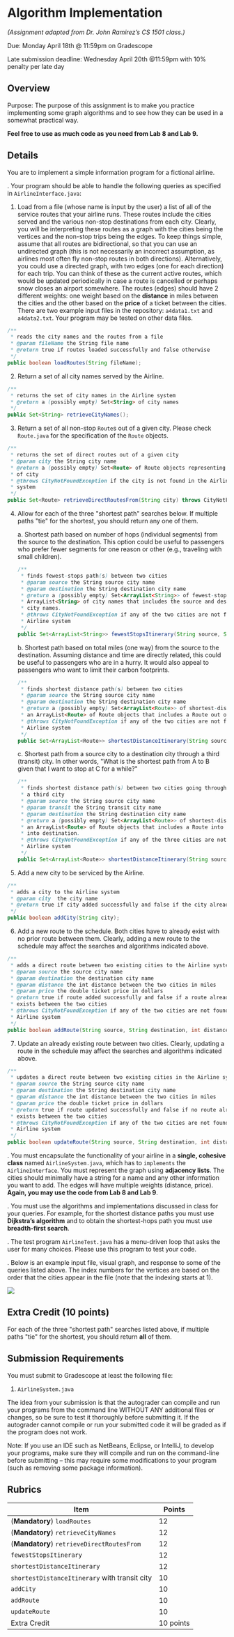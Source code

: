 # Algorithm Implementation

_(Assignment adapted from Dr. John Ramirez’s CS 1501 class.)_

Due: Monday April 18th @ 11:59pm on Gradescope

Late submission deadline: Wednesday April 20th @11:59pm with 10% penalty per late day

## Overview

Purpose: The purpose of this assignment is to make you practice implementing some graph
algorithms and to see how they can be used in a somewhat practical way.

**Feel free to use as much code as you need from Lab 8 and Lab 9.**

## Details

You are to implement a simple information program for a fictional airline.

.	Your program should be able to handle the following queries as specified in `AirlineInterface.java`:

1. Load from a file (whose name is input by the user) a list of all of the service routes that your airline runs. These routes include the cities served and the various non-stop destinations from each city. Clearly, you will be interpreting these routes as a graph with the cities being the vertices and the non-stop trips being the edges. To keep things simple, assume that all routes are bidirectional, so that you can use an undirected graph (this is not necessarily an incorrect assumption, as airlines most often fly non-stop routes in both directions). Alternatively, you could use a directed graph, with two edges (one for each direction) for each trip. You can think of these as the current active routes, which would be updated periodically in case a route is cancelled or perhaps snow closes an airport somewhere. The routes (edges) should have 2 different weights: one weight based on the **distance** in miles between the cities and the other based on the **price** of a ticket between the cities. There are two example input files in the repository: `a4data1.txt` and `a4data2.txt`. Your program may be tested on other data files.

  ```java
  /**
   * reads the city names and the routes from a file
   * @param fileName the String file name
   * @return true if routes loaded successfully and false otherwise
   */
  public boolean loadRoutes(String fileName);
  ```

2. Return a set of all city names served by the Airline.
```java
/**
 * returns the set of city names in the Airline system
 * @return a (possibly empty) Set<String> of city names
 */
public Set<String> retrieveCityNames();
```

3. Return a set of all non-stop `Route`s out of a given city. Please check `Route.java` for the specification of the `Route` objects.

  ```java
  /**
   * returns the set of direct routes out of a given city
   * @param city the String city name
   * @return a (possibly empty) Set<Route> of Route objects representing the direct routes out
   * of city
   * @throws CityNotFoundException if the city is not found in the Airline
   * system
   */
  public Set<Route> retrieveDirectRoutesFrom(String city) throws CityNotFoundException;
  ```

4.	Allow for each of the three "shortest path" searches below. If multiple paths "tie" for the shortest, you should return any one of them.

    a.	Shortest path based on number of hops (individual segments) from the source to the destination. This option could be useful to passengers who prefer fewer segments for one reason or other (e.g., traveling with small children).

    ```java
    /**
     * finds fewest-stops path(s) between two cities
     * @param source the String source city name
     * @param destination the String destination city name
     * @return a (possibly empty) Set<ArrayList<String>> of fewest-stops paths. Each path is an
     * ArrayList<String> of city names that includes the source and destination
     * city names.
     * @throws CityNotFoundException if any of the two cities are not found in the
     * Airline system
     */
    public Set<ArrayList<String>> fewestStopsItinerary(String source, String destination) throws CityNotFoundException;
    ```

    b.	Shortest path based on total miles (one way) from the source to the destination. Assuming distance and time are directly related, this could be useful to passengers who are in a hurry. It would also appeal to passengers who want to limit their carbon footprints.

    ```java
    /**
     * finds shortest distance path(s) between two cities
     * @param source the String source city name
     * @param destination the String destination city name
     * @return a (possibly empty) Set<ArrayList<Route>> of shortest-distance paths. Each path is
     * an ArrayList<Route> of Route objects that includes a Route out of source and into destination.
     * @throws CityNotFoundException if any of the two cities are not found in the
     * Airline system
     */
    public Set<ArrayList<Route>> shortestDistanceItinerary(String source, String destination) throws CityNotFoundException;
    ```

    c. Shortest path from a source city to a destination city through a third (transit) city. In other words, "What is the shortest path from A to B given that I
    want to stop at C for a while?"
    ```java
    /**
     * finds shortest distance path(s) between two cities going through
     * a third city
     * @param source the String source city name
     * @param transit the String transit city name
     * @param destination the String destination city name
     * @return a (possibly empty) Set<ArrayList<Route>> of shortest-distance paths. Each path is
     * an ArrayList<Route> of Route objects that includes a Route into source, into and out of transit, and
     * into destination.
     * @throws CityNotFoundException if any of the three cities are not found in the
     * Airline system
     */
    public Set<ArrayList<Route>> shortestDistanceItinerary(String source, String transit, String destination) throws CityNotFoundException;
    ```

5. Add a new city to be serviced by the Airline.
  ```java
  /**
   * adds a city to the Airline system
   * @param city  the city name
   * @return true if city added successfully and false if the city already exists
   */
  public boolean addCity(String city);
  ```

6.	Add a new route to the schedule. Both cities have to already exist with no prior route between them. Clearly, adding a new route to the schedule may affect the searches and algorithms indicated above.
```java
/**
 * adds a direct route between two existing cities to the Airline system
 * @param source the source city name
 * @param destination the destination city name
 * @param distance the int distance between the two cities in miles
 * @param price the double ticket price in dollars
 * @return true if route added successfully and false if a route already
 * exists between the two cities
 * @throws CityNotFoundException if any of the two cities are not found in the
 * Airline system
 */
public boolean addRoute(String source, String destination, int distance, double price) throws CityNotFoundException;
```

7.	Update an already existing route between two cities. Clearly, updating a route in the schedule may affect the searches and algorithms indicated above.
```java
/**
 * updates a direct route between two existing cities in the Airline system
 * @param source the String source city name
 * @param destination the String destination city name
 * @param distance the int distance between the two cities in miles
 * @param price the double ticket price in dollars
 * @return true if route updated successfully and false if no route already
 * exists between the two cities
 * @throws CityNotFoundException if any of the two cities are not found in the
 * Airline system
 */
public boolean updateRoute(String source, String destination, int distance, double price) throws CityNotFoundException;
```

.	You must encapsulate the functionality of your airline in a **single, cohesive class** named `AirlineSystem.java`, which has to `implements` the `AirlineInterface`. You must represent the graph using **adjacency lists**. The cities should minimally have a string for a name and any other information you want to add. The edges will have multiple weights (distance, price). **Again, you may use the code from Lab 8 and Lab 9**.

.	You must use the algorithms and implementations discussed in class for your queries. For example,  for the shortest distance paths you must use **Dijkstra’s algorithm** and to obtain the shortest-hops path you must use **breadth-first search**.

. The test program `AirlineTest.java` has a menu-driven loop that asks the user for many choices. Please use this program to test your code.

.	Below is an example input file, visual graph, and response to some of the queries listed above. The index numbers for the vertices are based on the order that the cities appear in the file (note that the indexing starts at 1).

![](docs/a4.png)

## Extra Credit (10 points)

For each of the three "shortest path" searches listed above, if multiple paths "tie" for the shortest, you should return **all** of them.

## Submission Requirements

You must submit to Gradescope at least the following file:
1.	`AirlineSystem.java`

The idea from your submission is that the autograder can compile and run your programs from the command line WITHOUT ANY additional files or changes, so be sure to test it thoroughly before submitting it. If the autograder cannot compile or run your submitted code it will be graded as if the program does not work.

Note: If you use an IDE such as NetBeans, Eclipse, or IntelliJ, to develop your programs, make sure they will compile and run on the command-line before submitting – this may require some modifications to your program (such as removing some package information).

## Rubrics

Item|Points
----|------|
(**Mandatory**) `loadRoutes`|	12
(**Mandatory**) `retrieveCityNames`|	12
(**Mandatory**) `retrieveDirectRoutesFrom`|	12
`fewestStopsItinerary`|	12
`shortestDistanceItinerary`|	12
`shortestDistanceItinerary` with transit city|	10
`addCity`|	10
`addRoute`|	10
`updateRoute`|	10
Extra Credit|	10 points
